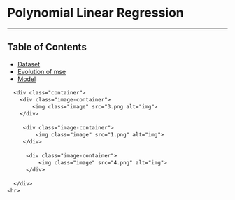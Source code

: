 
<h1>Polynomial Linear Regression</h1>
    <hr>
    <h2>Table of Contents</h2>
    <ul>
        <li><a href="#dataset">Dataset</a></li>
        <li><a href="#evMSE">Evolution of mse</a></li>
        <li><a href="#model">Model</a></li>
    </ul>



      <div class="container">
        <div class="image-container">
            <img class="image" src="3.png alt="img">
        </div>
        
         <div class="image-container">
             <img class="image" src="1.png" alt="img">
         </div>
         
          <div class="image-container">
              <img class="image" src="4.png" alt="img">
          </div>
          
      </div>
    <hr>
 